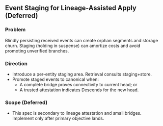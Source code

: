 ## Event Staging for Lineage-Assisted Apply (Deferred)

### Problem

Blindly persisting received events can create orphan segments and storage churn. Staging (holding in suspense) can amortize costs and avoid promoting unverified branches.

### Direction

- Introduce a per-entity staging area. Retrieval consults staging+store.
- Promote staged events to canonical when:
  - A complete bridge proves connectivity to current head; or
  - A trusted attestation indicates Descends for the new head.

### Scope (Deferred)

- This spec is secondary to lineage attestation and small bridges. Implement only after primary objective lands.
